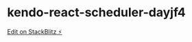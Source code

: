 # kendo-react-scheduler-dayjf4

[Edit on StackBlitz ⚡️](https://stackblitz.com/edit/kendo-react-scheduler-dayjf4)